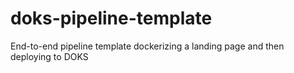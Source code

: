 # doks-pipeline-template
End-to-end pipeline template dockerizing a landing page and then deploying to DOKS
